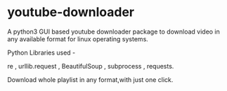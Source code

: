# youtube-downloader

A python3 GUI based youtube downloader package to download video in any available format for linux operating systems.

Python Libraries used -

re , urllib.request , BeautifulSoup , subprocess , requests. 

Download whole playlist in any format,with just one click.

